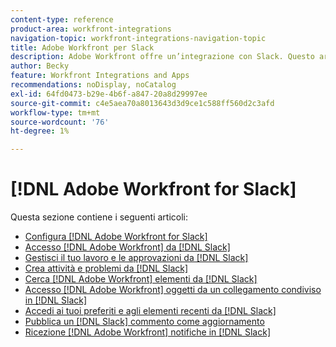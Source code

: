 ```yaml
---
content-type: reference
product-area: workfront-integrations
navigation-topic: workfront-integrations-navigation-topic
title: Adobe Workfront per Slack
description: Adobe Workfront offre un’integrazione con Slack. Questo articolo contiene collegamenti a istruzioni sui casi d’uso comuni per questo scenario e a istruzioni per la configurazione.
author: Becky
feature: Workfront Integrations and Apps
recommendations: noDisplay, noCatalog
exl-id: 64fd0473-b29e-4b6f-a847-20a8d29997ee
source-git-commit: c4e5aea70a8013643d3d9ce1c588ff560d2c3afd
workflow-type: tm+mt
source-wordcount: '76'
ht-degree: 1%

---
```


# [!DNL Adobe Workfront for Slack]

Questa sezione contiene i seguenti articoli:

* [Configura [!DNL Adobe Workfront for Slack]](../../workfront-integrations-and-apps/using-workfront-with-slack/configure-workfront-for-slack.md)
* [Accesso [!DNL Adobe Workfront] da [!DNL Slack]](../../workfront-integrations-and-apps/using-workfront-with-slack/access-workfront-from-slack.md)
* [Gestisci il tuo lavoro e le approvazioni da [!DNL Slack]](../../workfront-integrations-and-apps/using-workfront-with-slack/manage-your-work-and-approvals-from-slack.md)
* [Crea attività e problemi da [!DNL Slack]](../../workfront-integrations-and-apps/using-workfront-with-slack/create-tasks-and-issues-from-slack.md)
* [Cerca [!DNL Adobe Workfront] elementi da [!DNL Slack]](../../workfront-integrations-and-apps/using-workfront-with-slack/search-for-wf-items-from-slack.md)
* [Accesso [!DNL Adobe Workfront] oggetti da un collegamento condiviso in [!DNL Slack]](../../workfront-integrations-and-apps/using-workfront-with-slack/access-wf-objects-from-shared-linked-in-slack.md)
* [Accedi ai tuoi preferiti e agli elementi recenti da [!DNL Slack]](../../workfront-integrations-and-apps/using-workfront-with-slack/access-favorites-and-recent-items-from-slack.md)
* [Pubblica un [!DNL Slack] commento come aggiornamento](../../workfront-integrations-and-apps/using-workfront-with-slack/post-a-slack-comment-as-an-update.md)
* [Ricezione [!DNL Adobe Workfront] notifiche in [!DNL Slack]](../../workfront-integrations-and-apps/using-workfront-with-slack/receive-workfront-notifications-in-slack.md)
